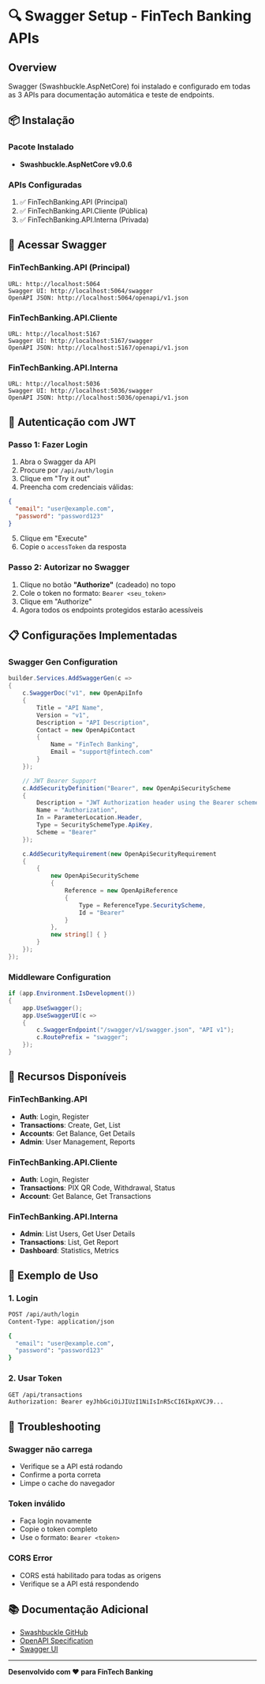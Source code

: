 # 🔍 Swagger Setup - FinTech Banking APIs

## Overview

Swagger (Swashbuckle.AspNetCore) foi instalado e configurado em todas as 3 APIs para documentação automática e teste de endpoints.

## 📦 Instalação

### Pacote Instalado
- **Swashbuckle.AspNetCore v9.0.6**

### APIs Configuradas
1. ✅ FinTechBanking.API (Principal)
2. ✅ FinTechBanking.API.Cliente (Pública)
3. ✅ FinTechBanking.API.Interna (Privada)

## 🚀 Acessar Swagger

### FinTechBanking.API (Principal)
```
URL: http://localhost:5064
Swagger UI: http://localhost:5064/swagger
OpenAPI JSON: http://localhost:5064/openapi/v1.json
```

### FinTechBanking.API.Cliente
```
URL: http://localhost:5167
Swagger UI: http://localhost:5167/swagger
OpenAPI JSON: http://localhost:5167/openapi/v1.json
```

### FinTechBanking.API.Interna
```
URL: http://localhost:5036
Swagger UI: http://localhost:5036/swagger
OpenAPI JSON: http://localhost:5036/openapi/v1.json
```

## 🔐 Autenticação com JWT

### Passo 1: Fazer Login
1. Abra o Swagger da API
2. Procure por `/api/auth/login`
3. Clique em "Try it out"
4. Preencha com credenciais válidas:
```json
{
  "email": "user@example.com",
  "password": "password123"
}
```
5. Clique em "Execute"
6. Copie o `accessToken` da resposta

### Passo 2: Autorizar no Swagger
1. Clique no botão **"Authorize"** (cadeado) no topo
2. Cole o token no formato: `Bearer <seu_token>`
3. Clique em "Authorize"
4. Agora todos os endpoints protegidos estarão acessíveis

## 📋 Configurações Implementadas

### Swagger Gen Configuration
```csharp
builder.Services.AddSwaggerGen(c =>
{
    c.SwaggerDoc("v1", new OpenApiInfo
    {
        Title = "API Name",
        Version = "v1",
        Description = "API Description",
        Contact = new OpenApiContact
        {
            Name = "FinTech Banking",
            Email = "support@fintech.com"
        }
    });

    // JWT Bearer Support
    c.AddSecurityDefinition("Bearer", new OpenApiSecurityScheme
    {
        Description = "JWT Authorization header using the Bearer scheme",
        Name = "Authorization",
        In = ParameterLocation.Header,
        Type = SecuritySchemeType.ApiKey,
        Scheme = "Bearer"
    });

    c.AddSecurityRequirement(new OpenApiSecurityRequirement
    {
        {
            new OpenApiSecurityScheme
            {
                Reference = new OpenApiReference
                {
                    Type = ReferenceType.SecurityScheme,
                    Id = "Bearer"
                }
            },
            new string[] { }
        }
    });
});
```

### Middleware Configuration
```csharp
if (app.Environment.IsDevelopment())
{
    app.UseSwagger();
    app.UseSwaggerUI(c =>
    {
        c.SwaggerEndpoint("/swagger/v1/swagger.json", "API v1");
        c.RoutePrefix = "swagger";
    });
}
```

## 🎯 Recursos Disponíveis

### FinTechBanking.API
- **Auth**: Login, Register
- **Transactions**: Create, Get, List
- **Accounts**: Get Balance, Get Details
- **Admin**: User Management, Reports

### FinTechBanking.API.Cliente
- **Auth**: Login, Register
- **Transactions**: PIX QR Code, Withdrawal, Status
- **Account**: Get Balance, Get Transactions

### FinTechBanking.API.Interna
- **Admin**: List Users, Get User Details
- **Transactions**: List, Get Report
- **Dashboard**: Statistics, Metrics

## 📝 Exemplo de Uso

### 1. Login
```bash
POST /api/auth/login
Content-Type: application/json

{
  "email": "user@example.com",
  "password": "password123"
}
```

### 2. Usar Token
```bash
GET /api/transactions
Authorization: Bearer eyJhbGciOiJIUzI1NiIsInR5cCI6IkpXVCJ9...
```

## 🔧 Troubleshooting

### Swagger não carrega
- Verifique se a API está rodando
- Confirme a porta correta
- Limpe o cache do navegador

### Token inválido
- Faça login novamente
- Copie o token completo
- Use o formato: `Bearer <token>`

### CORS Error
- CORS está habilitado para todas as origens
- Verifique se a API está respondendo

## 📚 Documentação Adicional

- [Swashbuckle GitHub](https://github.com/domaindrivendev/Swashbuckle.AspNetCore)
- [OpenAPI Specification](https://spec.openapis.org/oas/v3.0.3)
- [Swagger UI](https://swagger.io/tools/swagger-ui/)

---

**Desenvolvido com ❤️ para FinTech Banking**

